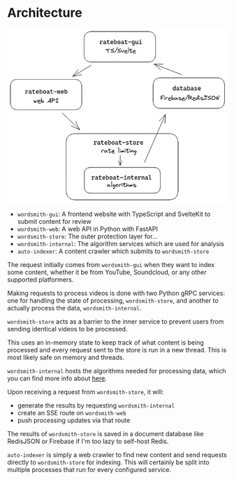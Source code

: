 # Architecture

[![image](../media/architecture.png)](https://excalidraw.com/#json=_h4T0fdeQmFmGCZGr3jFI,2ycdaVkncvmdhzfuSICtCw)

- `wordsmith-gui`: A frontend website with TypeScript and SvelteKit to submit content for review
- `wordsmith-web`: A web API in Python with FastAPI
- `wordsmith-store`: The outer protection layer for...
- `wordsmith-internal`: The algorithm services which are used for analysis
- `auto-indexer`: A content crawler which submits to `wordsmith-store`

The request initially comes from `wordsmith-gui` when they want to index some content, whether it be from YouTube, Soundcloud, or any other supported platformers. 

Making requests to process videos is done with two Python gRPC services: one for handling the state of processing, `wordsmith-store`, and another to actually process the data, `wordsmith-internal`.

`wordsmith-store` acts as a barrier to the inner service to prevent users from sending identical videos to be processed. 

This uses an in-memory state to keep track of what content is being processed and every request sent to the store is run in a new thread. This is most likely safe on memory and threads.

`wordsmith-internal` hosts the algorithms needed for processing data, which you can find more info about [here](./docs/ALGORITHMS.md).

Upon receiving a request from `wordsmith-store`, it will:

- generate the results by requesting `wordsmith-internal`
- create an SSE route on `wordsmith-web`
- push processing updates via that route

The results of `wordsmith-store` is saved in a document database like RedisJSON or Firebase if I'm too lazy to self-host Redis.

`auto-indexer` is simply a web crawler to find new content and send requests directly to `wordsmith-store` for indexing. This will certainly be split into multiple processes that run for every configured service.
